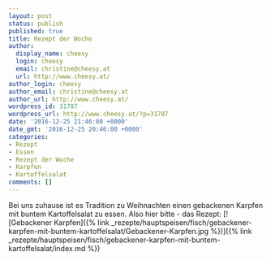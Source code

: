```yaml
---
layout: post
status: publish
published: true
title: Rezept der Woche
author:
  display_name: cheesy
  login: cheesy
  email: christine@cheesy.at
  url: http://www.cheesy.at/
author_login: cheesy
author_email: christine@cheesy.at
author_url: http://www.cheesy.at/
wordpress_id: 31787
wordpress_url: http://www.cheesy.at/?p=31787
date: '2016-12-25 21:46:00 +0000'
date_gmt: '2016-12-25 20:46:00 +0000'
categories:
- Rezept
- Essen
- Rezept der Woche
- Karpfen
- Kartoffelsalat
comments: []
---
```

Bei uns zuhause ist es Tradition zu Weihnachten einen gebackenen Karpfen mit buntem Kartoffelsalat zu essen. Also hier bitte - das Rezept:
[![Gebackener Karpfen]({% link _rezepte/hauptspeisen/fisch/gebackener-karpfen-mit-buntem-kartoffelsalat/Gebackener-Karpfen.jpg %})]({% link _rezepte/hauptspeisen/fisch/gebackener-karpfen-mit-buntem-kartoffelsalat/index.md %})
